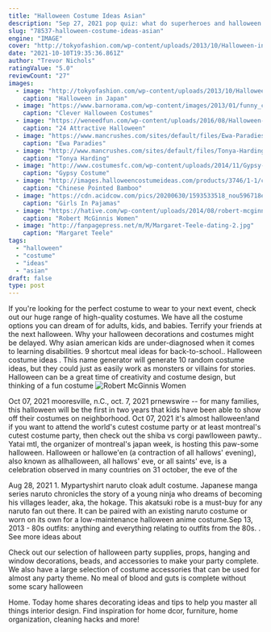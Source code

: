 ```yaml
---
title: "Halloween Costume Ideas Asian"
description: "Sep 27, 2021 pop quiz: what do superheroes and halloween have in common?costumes.Delightfully, brightly coloured costumes.For one night we all forget who we are and pretend to be someone else.So, to celebrate halloween"
slug: "78537-halloween-costume-ideas-asian"
engine: "IMAGE"
cover: "http://tokyofashion.com/wp-content/uploads/2013/10/Halloween-in-Japan-Shibuya-Costumes-13-023.jpg"
date: "2021-10-10T19:35:36.861Z"
author: "Trevor Nichols"
ratingValue: "5.0"
reviewCount: "27"
images:
  - image: "http://tokyofashion.com/wp-content/uploads/2013/10/Halloween-in-Japan-Shibuya-Costumes-13-023.jpg"
    caption: "Halloween in Japan"
  - image: "https://www.barnorama.com/wp-content/images/2013/01/funny_costumes/16-funny_costumes.jpg"
    caption: "Clever Halloween Costumes"
  - image: "https://weneedfun.com/wp-content/uploads/2016/08/Halloween-Costumes-For-Boys-6.jpg"
    caption: "24 Attractive Halloween"
  - image: "https://www.mancrushes.com/sites/default/files/Ewa-Paradies-sexy-2.jpg"
    caption: "Ewa Paradies"
  - image: "http://www.mancrushes.com/sites/default/files/Tonya-Harding-full-body-4.jpg"
    caption: "Tonya Harding"
  - image: "http://www.costumesfc.com/wp-content/uploads/2014/11/Gypsy-Costume-for-Women.jpg"
    caption: "Gypsy Costume"
  - image: "http://images.halloweencostumeideas.com/products/3746/1-1/chinese-pointed-bamboo-hat.jpg"
    caption: "Chinese Pointed Bamboo"
  - image: "https://cdn.acidcow.com/pics/20200630/1593533518_nou596718e.jpg"
    caption: "Girls In Pajamas"
  - image: "https://hative.com/wp-content/uploads/2014/08/robert-mcginnis/4-robert-mcginnis-women-portraits.jpg"
    caption: "Robert McGinnis Women"
  - image: "http://fanpagepress.net/m/M/Margaret-Teele-dating-2.jpg"
    caption: "Margaret Teele"
tags:
  - "halloween"
  - "costume"
  - "ideas"
  - "asian"
draft: false
type: post
---
```


If you're looking for the perfect costume to wear to your next event, check out our huge range of high-quality costumes. We have all the costume options you can dream of  for adults, kids, and babies. Terrify your friends at the next halloween. Why your halloween decorations and costumes might be delayed.  Why asian american kids are under-diagnosed when it comes to learning disabilities. 9 shortcut meal ideas for back-to-school.. Halloween costume ideas . This name generator will generate 10 random costume ideas, but they could just as easily work as monsters or villains for stories. Halloween can be a great time of creativity and costume design, but thinking of a fun costume
![Robert McGinnis Women](https://hative.com/wp-content/uploads/2014/08/robert-mcginnis/4-robert-mcginnis-women-portraits.jpg "Robert McGinnis Women")

Oct 07, 2021 mooresville, n.C., oct. 7, 2021 prnewswire -- for many families, this halloween will be the first in two years that kids have been able to show off their costumes on neighborhood. Oct 07, 2021 it&#39;s almost halloween!and if you want to attend the world&#39;s cutest costume party  or at least montreal&#39;s cutest costume party, then check out the shiba vs corgi pawlloween pawty.. Yatai mtl, the organizer of montreal&#39;s japan week, is hosting this paw-some halloween. Halloween or hallowe&#39;en (a contraction of all hallows&#39; evening), also known as allhalloween, all hallows&#39; eve, or all saints&#39; eve, is a celebration observed in many countries on 31 october, the eve of the
<!--inArticleAds-->

<!--galleryOne-->

Aug 28, 2021 1. Mypartyshirt naruto cloak adult costume. Japanese manga series naruto chronicles the story of a young ninja who dreams of becoming his villages leader, aka, the hokage. This akatsuki robe is a must-buy for any naruto fan out there. It can be paired with an existing naruto costume or worn on its own for a low-maintenance halloween anime costume.Sep 13, 2013 - 80s outfits: anything and everything relating to outfits from the 80s. . See more ideas about
<!--inArticleAds-->

<!--galleryTwo-->

Check out our selection of halloween party supplies, props, hanging and window decorations, beads, and accessories to make your party complete. We also have a large selection of costume accessories that can be used for almost any party theme. No meal of blood and guts is complete without some scary halloween
<!--galleryThree-->

Home. Today home shares decorating ideas and tips to help you master all things interior design. Find inspiration for home dcor, furniture, home organization, cleaning hacks and more!